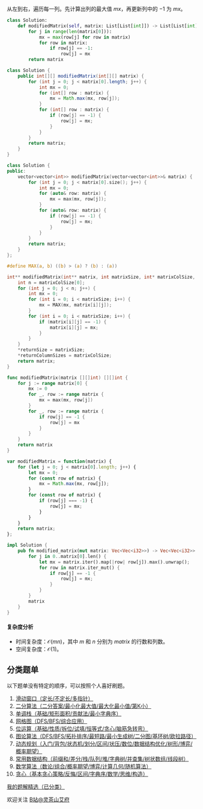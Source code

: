 从左到右，遍历每一列。先计算出列的最大值 $\textit{mx}$，再更新列中的 $-1$ 为 $\textit{mx}$。

```py [sol-Python3]
class Solution:
    def modifiedMatrix(self, matrix: List[List[int]]) -> List[List[int]]:
        for j in range(len(matrix[0])):
            mx = max(row[j] for row in matrix)
            for row in matrix:
                if row[j] == -1:
                    row[j] = mx
        return matrix
```

```java [sol-Java]
class Solution {
    public int[][] modifiedMatrix(int[][] matrix) {
        for (int j = 0; j < matrix[0].length; j++) {
            int mx = 0;
            for (int[] row : matrix) {
                mx = Math.max(mx, row[j]);
            }
            for (int[] row : matrix) {
                if (row[j] == -1) {
                    row[j] = mx;
                }
            }
        }
        return matrix;
    }
}
```

```cpp [sol-C++]
class Solution {
public:
    vector<vector<int>> modifiedMatrix(vector<vector<int>>& matrix) {
        for (int j = 0; j < matrix[0].size(); j++) {
            int mx = 0;
            for (auto& row: matrix) {
                mx = max(mx, row[j]);
            }
            for (auto& row: matrix) {
                if (row[j] == -1) {
                    row[j] = mx;
                }
            }
        }
        return matrix;
    }
};
```

```c [sol-C]
#define MAX(a, b) ((b) > (a) ? (b) : (a))

int** modifiedMatrix(int** matrix, int matrixSize, int* matrixColSize, int* returnSize, int** returnColumnSizes) {
    int n = matrixColSize[0];
    for (int j = 0; j < n; j++) {
        int mx = 0;
        for (int i = 0; i < matrixSize; i++) {
            mx = MAX(mx, matrix[i][j]);
        }
        for (int i = 0; i < matrixSize; i++) {
            if (matrix[i][j] == -1) {
                matrix[i][j] = mx;
            }
        }
    }
    *returnSize = matrixSize;
    *returnColumnSizes = matrixColSize;
    return matrix;
}
```

```go [sol-Go]
func modifiedMatrix(matrix [][]int) [][]int {
	for j := range matrix[0] {
		mx := 0
		for _, row := range matrix {
			mx = max(mx, row[j])
		}
		for _, row := range matrix {
			if row[j] == -1 {
				row[j] = mx
			}
		}
	}
	return matrix
}
```

```js [sol-JavaScript]
var modifiedMatrix = function(matrix) {
    for (let j = 0; j < matrix[0].length; j++) {
        let mx = 0;
        for (const row of matrix) {
            mx = Math.max(mx, row[j]);
        }
        for (const row of matrix) {
            if (row[j] === -1) {
                row[j] = mx;
            }
        }
    }
    return matrix;
};
```

```rust [sol-Rust]
impl Solution {
    pub fn modified_matrix(mut matrix: Vec<Vec<i32>>) -> Vec<Vec<i32>> {
        for j in 0..matrix[0].len() {
            let mx = matrix.iter().map(|row| row[j]).max().unwrap();
            for row in matrix.iter_mut() {
                if row[j] == -1 {
                    row[j] = mx;
                }
            }
        }
        matrix
    }
}
```

#### 复杂度分析

- 时间复杂度：$\mathcal{O}(mn)$，其中 $m$ 和 $n$ 分别为 $\textit{matrix}$ 的行数和列数。
- 空间复杂度：$\mathcal{O}(1)$。

## 分类题单

以下题单没有特定的顺序，可以按照个人喜好刷题。

1. [滑动窗口（定长/不定长/多指针）](https://leetcode.cn/circle/discuss/0viNMK/)
2. [二分算法（二分答案/最小化最大值/最大化最小值/第K小）](https://leetcode.cn/circle/discuss/SqopEo/)
3. [单调栈（基础/矩形面积/贡献法/最小字典序）](https://leetcode.cn/circle/discuss/9oZFK9/)
4. [网格图（DFS/BFS/综合应用）](https://leetcode.cn/circle/discuss/YiXPXW/)
5. [位运算（基础/性质/拆位/试填/恒等式/贪心/脑筋急转弯）](https://leetcode.cn/circle/discuss/dHn9Vk/)
6. [图论算法（DFS/BFS/拓扑排序/最短路/最小生成树/二分图/基环树/欧拉路径）](https://leetcode.cn/circle/discuss/01LUak/)
7. [动态规划（入门/背包/状态机/划分/区间/状压/数位/数据结构优化/树形/博弈/概率期望）](https://leetcode.cn/circle/discuss/tXLS3i/)
8. [常用数据结构（前缀和/差分/栈/队列/堆/字典树/并查集/树状数组/线段树）](https://leetcode.cn/circle/discuss/mOr1u6/)
9. [数学算法（数论/组合/概率期望/博弈/计算几何/随机算法）](https://leetcode.cn/circle/discuss/IYT3ss/)
10. [贪心（基本贪心策略/反悔/区间/字典序/数学/思维/构造）](https://leetcode.cn/circle/discuss/g6KTKL/)

[我的题解精选（已分类）](https://github.com/EndlessCheng/codeforces-go/blob/master/leetcode/SOLUTIONS.md)

欢迎关注 [B站@灵茶山艾府](https://space.bilibili.com/206214)
